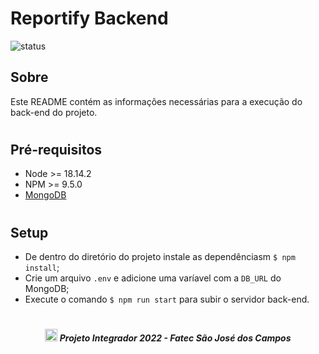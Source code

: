 # Reportify Backend

![status](https://img.shields.io/static/v1?label=STATUS&message=EM%20DESENVOLVIMENTO&color=RED&style=for-the-badge)

## Sobre

Este README contém as informações necessárias para a execução do back-end do projeto.

#

## Pré-requisitos
- Node >= 18.14.2
- NPM >= 9.5.0
- [MongoDB](https://www.mongodb.com/docs/manual/tutorial/install-mongodb-on-windows/)

#

## Setup

- De dentro do diretório do projeto instale as dependênciasm `$ npm install`;
- Crie um arquivo `.env` e adicione uma varíavel com a `DB_URL` do MongoDB;
- Execute o comando `$ npm run start` para subir o servidor back-end.

#

##### <p align="center"><img src="https://cdn.discordapp.com/attachments/826526043917647912/883363052425195560/faTec.png" width="20" height="20" /> Projeto Integrador 2022 - Fatec São José dos Campos </center>